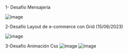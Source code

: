 1- Desafío Mensajería 

![image](https://github.com/Gismar-Soto/CSS-AVANZADO/assets/170896819/40bd2e7a-c074-40f3-b1d3-ef339419a18b)




2-Desafío Layout de e-commerce con Grid (15/06/2023)

![image](https://github.com/Gismar-Soto/CSS-AVANZADO/assets/170896819/cda2eb8a-89b7-461a-9757-ecd4db986729)


3-Desafio Animación Css 
![image](https://github.com/Gismar-Soto/CSS-AVANZADO/assets/170896819/fbb7322a-3ad4-4c45-946d-74a8e4b2f4c8)
![image](https://github.com/Gismar-Soto/CSS-AVANZADO/assets/170896819/7207cbca-dd1a-4e85-92b6-aa8e9e86ccb8)

